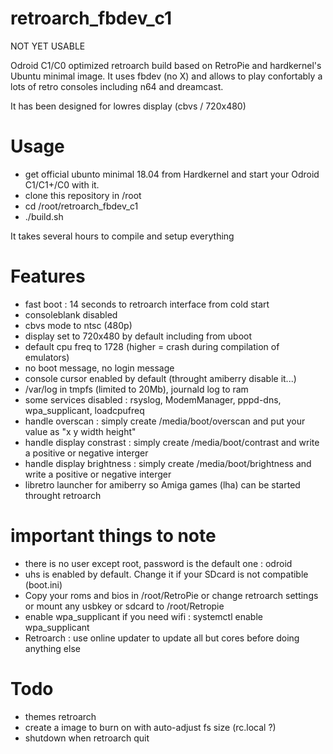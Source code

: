 # retroarch_fbdev_c1

NOT YET USABLE

Odroid C1/C0 optimized retroarch build based on RetroPie and hardkernel's Ubuntu minimal image.
It uses fbdev (no X) and allows to play confortably a lots of retro consoles including n64 and dreamcast.

It has been designed for lowres display (cbvs / 720x480)


# Usage
- get official ubunto minimal 18.04 from Hardkernel and start your Odroid C1/C1+/C0 with it.
- clone this repository in /root
- cd /root/retroarch_fbdev_c1
- ./build.sh

It takes several hours to compile and setup everything

# Features
- fast boot : 14 seconds to retroarch interface from cold start
- consoleblank disabled
- cbvs mode to ntsc (480p)
- display set to 720x480 by default including from uboot
- default cpu freq to 1728 (higher = crash during compilation of emulators)
- no boot message, no login message
- console cursor enabled by default (throught amiberry disable it...)
- /var/log in tmpfs (limited to 20Mb), journald log to ram
- some services disabled : rsyslog, ModemManager, pppd-dns, wpa_supplicant, loadcpufreq
- handle overscan : simply create /media/boot/overscan and put your value as "x y width height"
- handle display constrast : simply create /media/boot/contrast and write a positive or negative interger
- handle display brightness : simply create /media/boot/brightness and write a positive or negative interger
- libretro launcher for amiberry so Amiga games (lha) can be started throught retroarch

# important things to note
- there is no user except root, password is the default one : odroid
- uhs is enabled by default. Change it if your SDcard is not compatible (boot.ini)
- Copy your roms and bios in /root/RetroPie or change retroarch settings or mount any usbkey or sdcard to /root/Retropie
- enable wpa_supplicant if you need wifi : systemctl enable wpa_supplicant
- Retroarch : use online updater to update all but cores before doing anything else

# Todo
- themes retroarch
- create a image to burn on with auto-adjust fs size (rc.local ?)
- shutdown when retroarch quit
